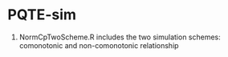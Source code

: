 # PQTE-sim
1. NormCpTwoScheme.R includes the two simulation schemes: comonotonic and non-comonotonic relationship
